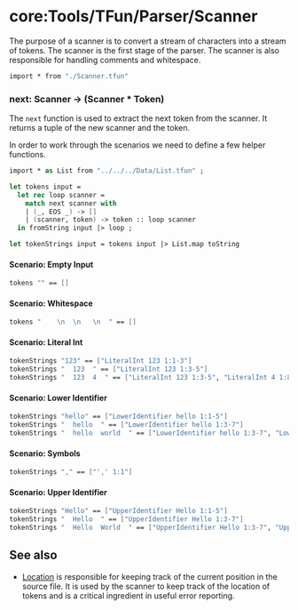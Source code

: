 # core:Tools/TFun/Parser/Scanner

The purpose of a scanner is to convert a stream of characters into a stream of tokens. The scanner is the first stage of the parser. The scanner is also responsible for handling comments and whitespace.

```fsharp xassert id=Import; style=exec
import * from "./Scanner.tfun"
```

### next: Scanner -> (Scanner * Token)

The `next` function is used to extract the next token from the scanner. It returns a tuple of the new scanner and the token.

In order to work through the scenarios we need to define a few helper functions.

```fsharp xassert id=tokens; style=exec; use=Import
import * as List from "../../../Data/List.tfun" ;

let tokens input = 
  let rec loop scanner = 
    match next scanner with
    | (_, EOS _) -> []
    | (scanner, token) -> token :: loop scanner
  in fromString input |> loop ;

let tokenStrings input = tokens input |> List.map toString
```

#### Scenario: Empty Input

```fsharp xassert id=nextEmptyInput; use=Import, tokens
tokens "" == []
```

#### Scenario: Whitespace

```fsharp xassert id=nextWhitespace; use=Import, tokens
tokens "    \n  \n   \n  " == []
```

#### Scenario: Literal Int

```fsharp xassert id=nextLiteralInt; use=Import, tokens
tokenStrings "123" == ["LiteralInt 123 1:1-3"]
tokenStrings "  123  " == ["LiteralInt 123 1:3-5"]
tokenStrings "  123  4  " == ["LiteralInt 123 1:3-5", "LiteralInt 4 1:8"]
```

#### Scenario: Lower Identifier

```fsharp xassert id=nextLowerIdentifier; use=Import, tokens
tokenStrings "hello" == ["LowerIdentifier hello 1:1-5"]
tokenStrings "  hello  " == ["LowerIdentifier hello 1:3-7"]
tokenStrings "  hello  world  " == ["LowerIdentifier hello 1:3-7", "LowerIdentifier world 1:10-14"]
```

#### Scenario: Symbols

```fsharp xassert id=nextSymbols; use=Import, tokens
tokenStrings "," == ["',' 1:1"]
```

#### Scenario: Upper Identifier

```fsharp xassert id=nextUpperIdentifier; use=Import, tokens
tokenStrings "Hello" == ["UpperIdentifier Hello 1:1-5"]
tokenStrings "  Hello  " == ["UpperIdentifier Hello 1:3-7"]
tokenStrings "  Hello  World  " == ["UpperIdentifier Hello 1:3-7", "UpperIdentifier World 1:10-14"]
```

## See also

- [Location](./Location.md) is responsible for keeping track of the current position in the source file. It is used by the scanner to keep track of the location of tokens and is a critical ingredient in useful error reporting.

